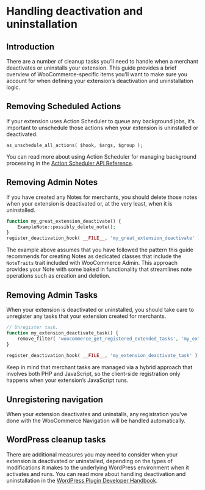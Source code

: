 # Handling deactivation and uninstallation

## Introduction

There are a number of cleanup tasks you’ll need to handle when a merchant deactivates or uninstalls your extension. This guide provides a brief overview of WooCommerce-specific items you’ll want to make sure you account for when defining your extension’s deactivation and uninstallation logic.

## Removing Scheduled Actions

If your extension uses Action Scheduler to queue any background jobs, it’s important to unschedule those actions when your extension is uninstalled or deactivated.

`as_unschedule_all_actions( $hook, $args, $group );`

You can read more about using Action Scheduler for managing background processing in the [Action Scheduler API Reference](https://actionscheduler.org/api/).

## Removing Admin Notes

If you have created any Notes for merchants, you should delete those notes when your extension is deactivated or, at the very least, when it is uninstalled.

```php
function my_great_extension_deactivate() {
    ExampleNote::possibly_delete_note();
}
register_deactivation_hook( __FILE__, 'my_great_extension_deactivate' );

```

The example above assumes that you have followed the pattern this guide recommends for creating Notes as dedicated classes that include the `NoteTraits` trait included with WooCommerce Admin. This approach provides your Note with some baked in functionality that streamlines note operations such as creation and deletion.

## Removing Admin Tasks

When your extension is deactivated or uninstalled, you should take care to unregister any tasks that your extension created for merchants.

```php
// Unregister task.
function my_extension_deactivate_task() {
    remove_filter( 'woocommerce_get_registered_extended_tasks', 'my_extension_register_the_task', 10, 1 );
}
 
register_deactivation_hook( __FILE__, 'my_extension_deactivate_task' );
```

Keep in mind that merchant tasks are managed via a hybrid approach that involves both PHP and JavaScript, so the client-side registration only happens when your extension’s JavaScript runs.

## Unregistering navigation

When your extension deactivates and uninstalls, any registration you’ve done with the WooCommerce Navigation will be handled automatically.

## WordPress cleanup tasks

There are additional measures you may need to consider when your extension is deactivated or uninstalled, depending on the types of modifications it makes to the underlying WordPress environment when it activates and runs. You can read more about handling deactivation and uninstallation in the [WordPress Plugin Developer Handbook](https://developer.wordpress.org/plugins/intro/).
